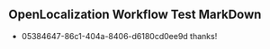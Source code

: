 ## OpenLocalization Workflow Test MarkDown
* 05384647-86c1-404a-8406-d6180cd0ee9d 
thanks!<!--HONumber=Mar16_HO2-->
